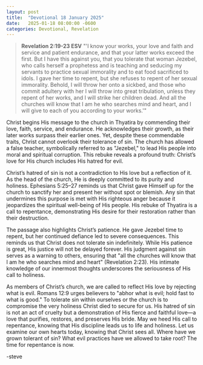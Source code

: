 ```yaml
---
layout: post
title:  "Devotional 18 January 2025"
date:   2025-01-18 08:00:00 -0600
categories: Devotional, Revelation
---
```


>**Revelation 2:19-23 ESV**
>"'I know your works, your love and faith and service and patient endurance, and that your latter works exceed the first. But I have this against you, that you tolerate that woman Jezebel, who calls herself a prophetess and is teaching and seducing my servants to practice sexual immorality and to eat food sacrificed to idols. I gave her time to repent, but she refuses to repent of her sexual immorality. Behold, I will throw her onto a sickbed, and those who commit adultery with her I will throw into great tribulation, unless they repent of her works, and I will strike her children dead. And all the churches will know that I am he who searches mind and heart, and I will give to each of you according to your works.'" 

Christ begins His message to the church in Thyatira by commending their love, faith, service, and endurance. He acknowledges their growth, as their later works surpass their earlier ones. Yet, despite these commendable traits, Christ cannot overlook their tolerance of sin. The church has allowed a false teacher, symbolically referred to as "Jezebel," to lead His people into moral and spiritual corruption. This rebuke reveals a profound truth: Christ’s love for His church includes His hatred for evil.

Christ’s hatred of sin is not a contradiction to His love but a reflection of it. As the head of the church, He is deeply committed to its purity and holiness. Ephesians 5:25–27 reminds us that Christ gave Himself up for the church to sanctify her and present her without spot or blemish. Any sin that undermines this purpose is met with His righteous anger because it jeopardizes the spiritual well-being of His people. His rebuke of Thyatira is a call to repentance, demonstrating His desire for their restoration rather than their destruction.

The passage also highlights Christ’s patience. He gave Jezebel time to repent, but her continued defiance led to severe consequences. This reminds us that Christ does not tolerate sin indefinitely. While His patience is great, His justice will not be delayed forever. His judgment against sin serves as a warning to others, ensuring that "all the churches will know that I am he who searches mind and heart" (Revelation 2:23). His intimate knowledge of our innermost thoughts underscores the seriousness of His call to holiness.

As members of Christ’s church, we are called to reflect His love by rejecting what is evil. Romans 12:9 urges believers to "abhor what is evil; hold fast to what is good." To tolerate sin within ourselves or the church is to compromise the very holiness Christ died to secure for us. His hatred of sin is not an act of cruelty but a demonstration of His fierce and faithful love—a love that purifies, restores, and preserves His bride. May we heed His call to repentance, knowing that His discipline leads us to life and holiness. Let us examine our own hearts today, knowing that Christ sees all. Where have we grown tolerant of sin? What evil practices have we allowed to take root? The time for repentance is now.

-steve



<script src="https://www.biblegateway.com/public/link-to-us/tooltips/bglinks.js" type="text/javascript"></script>
<script type="text/javascript">
BGLinks.version = "ESV";
BGLinks.linkVerses();
</script>